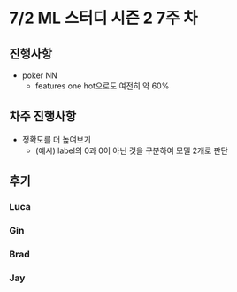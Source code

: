 # 7/2 ML 스터디 시즌 2 7주 차

## 진행사항
- poker NN 
  - features one hot으로도 여전히 약 60%

## 차주 진행사항
- 정확도를 더 높여보기 
  - (예시) label의 0과 0이 아닌 것을 구분하여 모델 2개로 판단
 
## 후기

### Luca

### Gin

### Brad

### Jay
